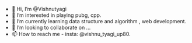 - 👋 Hi, I’m @Vishnutyagi
- 👀 I’m interested in playing pubg, cpp.
- 🌱 I’m currently learning data structure and algorithm , web development.
- 💞️ I’m looking to collaborate on ...
- 📫 How to reach me - insta: @vishnu_tyagi_up80.

<!---
Vishnutyagi/Vishnutyagi is a ✨ special ✨ repository because its `README.md` (this file) appears on your GitHub profile.
You can click the Preview link to take a look at your changes.
--->
